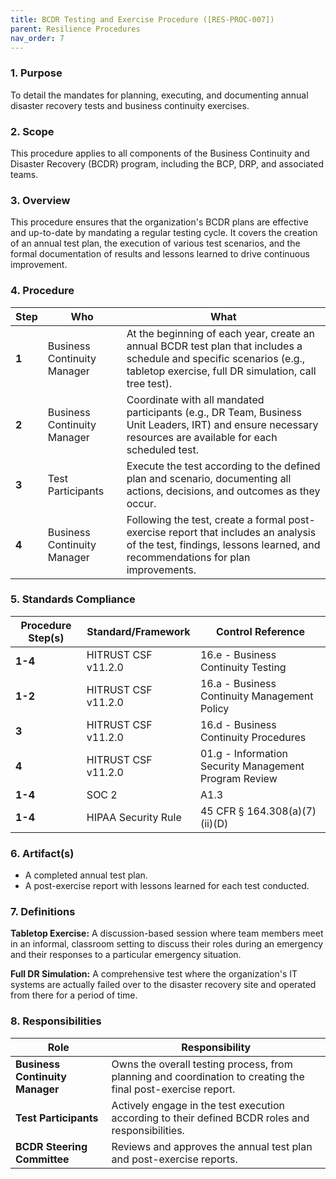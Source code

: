 ```yaml
---
title: BCDR Testing and Exercise Procedure ([RES-PROC-007])
parent: Resilience Procedures
nav_order: 7
---
```

### 1. Purpose

To detail the mandates for planning, executing, and documenting annual disaster recovery tests and business continuity exercises.

### 2. Scope

This procedure applies to all components of the Business Continuity and Disaster Recovery (BCDR) program, including the BCP, DRP, and associated teams.

### 3. Overview

This procedure ensures that the organization's BCDR plans are effective and up-to-date by mandating a regular testing cycle. It covers the creation of an annual test plan, the execution of various test scenarios, and the formal documentation of results and lessons learned to drive continuous improvement.

### 4. Procedure

| **Step** | **Who**                      | **What**                                                                                                                                                           |
| -------- | ---------------------------- | ------------------------------------------------------------------------------------------------------------------------------------------------------------------ |
| **1**    | Business Continuity Manager  | At the beginning of each year, create an annual BCDR test plan that includes a schedule and specific scenarios (e.g., tabletop exercise, full DR simulation, call tree test). |
| **2**    | Business Continuity Manager  | Coordinate with all mandated participants (e.g., DR Team, Business Unit Leaders, IRT) and ensure necessary resources are available for each scheduled test.         |
| **3**    | Test Participants            | Execute the test according to the defined plan and scenario, documenting all actions, decisions, and outcomes as they occur.                                        |
| **4**    | Business Continuity Manager  | Following the test, create a formal post-exercise report that includes an analysis of the test, findings, lessons learned, and recommendations for plan improvements. |

### 5. Standards Compliance

| **Procedure Step(s)** | **Standard/Framework** | **Control Reference**      |
| --------------------- | ---------------------- | -------------------------- |
| **1-4**               | HITRUST CSF v11.2.0   | 16.e - Business Continuity Testing |
| **1-2**               | HITRUST CSF v11.2.0   | 16.a - Business Continuity Management Policy |
| **3**                 | HITRUST CSF v11.2.0   | 16.d - Business Continuity Procedures |
| **4**                 | HITRUST CSF v11.2.0   | 01.g - Information Security Management Program Review |
| **1-4**               | SOC 2                  | A1.3                       |
| **1-4**               | HIPAA Security Rule    | 45 CFR § 164.308(a)(7)(ii)(D) |

### 6. Artifact(s)

- A completed annual test plan.
- A post-exercise report with lessons learned for each test conducted.

### 7. Definitions

**Tabletop Exercise:** A discussion-based session where team members meet in an informal, classroom setting to discuss their roles during an emergency and their responses to a particular emergency situation.

**Full DR Simulation:** A comprehensive test where the organization's IT systems are actually failed over to the disaster recovery site and operated from there for a period of time.

### 8. Responsibilities

| **Role**                       | **Responsibility**                                                                                             |
| ------------------------------ | -------------------------------------------------------------------------------------------------------------- |
| **Business Continuity Manager**| Owns the overall testing process, from planning and coordination to creating the final post-exercise report.     |
| **Test Participants**          | Actively engage in the test execution according to their defined BCDR roles and responsibilities.                |
| **BCDR Steering Committee**    | Reviews and approves the annual test plan and post-exercise reports.                                           |
